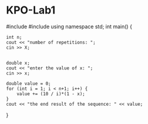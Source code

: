 # KPO-Lab1
#include <iostream>
#include <cmath>
using namespace std;
int main() {

	int n;
	cout << "number of repetitions: ";
	cin >> X;


	double x;
	cout << "enter the value of x: ";
	cin >> x;

	double value = 0;
	for (int i = 1; i < n+1; i++) {
		value += (10 / i)*(1 - x);
	}
	cout << "the end result of the sequence: " << value;


}


